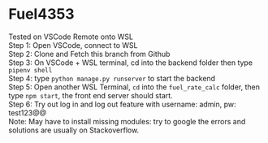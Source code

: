 # Fuel4353
Tested on VSCode Remote onto WSL<br>
Step 1: Open VSCode, connect to WSL<br>
Step 2: Clone and Fetch this branch from Github<br>
Step 3: On VSCode + WSL terminal, cd into the backend folder then type ```pipenv shell```<br>
Step 4: type ```python manage.py runserver``` to start the backend<br>
Step 5: Open another WSL Terminal, ```cd``` into the ```fuel_rate_calc``` folder, then type ```npm start```, the front end server should start.<br>
Step 6: Try out log in and log out feature with username: admin, pw: test123@@<br>
Note: May have to install missing modules: try to google the errors and solutions are usually on Stackoverflow.
